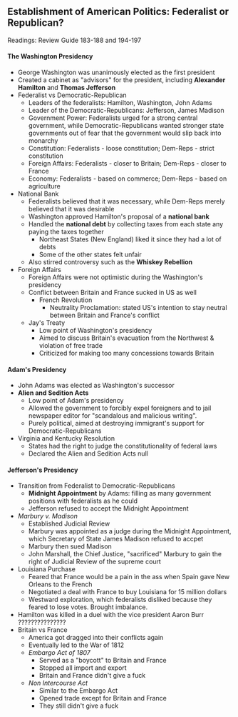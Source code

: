 ## Establishment of American Politics: Federalist or Republican?

Readings: Review Guide 183-188 and 194-197

#### The Washington Presidency

* George Washington was unanimously elected as the first president
* Created a cabinet as "advisors" for the president, including **Alexander Hamilton** and **Thomas Jefferson**
* Federalist vs Democratic-Republican
  * Leaders of the federalists: Hamilton, Washington, John Adams
  * Leader of the Democratic-Republicans: Jefferson, James Madison
  * Government Power: Federalists urged for a strong central government, while Democratic-Republicans wanted stronger state governments out of fear that the government would slip back into monarchy
  * Constitution: Federalists - loose constitution; Dem-Reps - strict constitution 
  * Foreign Affairs: Federalists - closer to Britain; Dem-Reps - closer to France
  * Economy: Federalists - based on commerce; Dem-Reps - based on agriculture
* National Bank
  * Federalists believed that it was necessary, while Dem-Reps merely believed that it was desirable
  * Washington approved Hamilton's proposal of a **national bank**
  * Handled the **national debt** by collecting taxes from each state any paying the taxes together
    * Northeast States (New England) liked it since they had a lot of debts
    * Some of the other states felt unfair
  * Also stirred controversy such as the **Whiskey Rebellion**
* Foreign Affairs
  * Foreign Affairs were not optimistic during the Washington's presidency
  * Conflict between Britain and France sucked in US as well
    * French Revolution
      * Neutrality Proclamation: stated US's intention to stay neutral between Britain and France's conflict
  * Jay's Treaty
    * Low point of Washington's presidency
    * Aimed to discuss Britain's evacuation from the Northwest & violation of free trade
    * Criticized for making too many concessions towards Britain



#### Adam's Presidency

* John Adams was elected as Washington's successor
* **Alien and Sedition Acts**
  * Low point of Adam's presidency
  * Allowed the government to forcibly expel foreigners and to jail newspaper editor for "scandalous and malicious writing". 
  * Purely political, aimed at destroying immigrant's support for Democratic-Republicans
* Virginia and Kentucky Resolution
  * States had the right to judge the constitutionality of federal laws
  * Declared the Alien and Sedition Acts null



#### Jefferson's Presidency

* Transition from Federalist to Democratic-Republicans
  * **Midnight Appointment** by Adams: filling as many government positions with federalists as he could
  * Jefferson refused to accept the Midnight Appointment
* *Marbury v. Madison* 
  * Established Judicial Review
  * Marbury was appointed as a judge during the Midnight Appointment, which Secretary of State James Madison refused to accpet
  * Marbury then sued Madison
  * John Marshall, the Chief Justice, "sacrificed" Marbury to gain the right of Judicial Review of the supreme court
* Louisiana Purchase
  * Feared that France would be a pain in the ass when Spain gave New Orleans to the French
  * Negotiated a deal with France to buy Louisiana for 15 million dollars
  * Westward exploration, which federalists disliked because they feared to lose votes. Brought imbalance. 
* Hamilton was killed in a duel with the vice president Aaron Burr ???????????????
* Britain vs France
  * America got dragged into their conflicts again
  * Eventually led to the War of 1812
  * *Embargo Act of 1807*
    * Served as a "boycott" to Britain and France
    * Stopped all import and export
    * Britain and France didn't give a fuck
  * *Non Intercourse Act*
    * Similar to the Embargo Act
    * Opened trade except for Britain and France
    * They still didn't give a fuck

